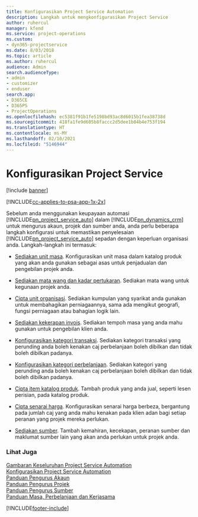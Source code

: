 ```yaml
---
title: Konfigurasikan Project Service Automation
description: Langkah untuk mengkonfigurasikan Project Service
author: ruhercul
manager: kfend
ms.service: project-operations
ms.custom:
- dyn365-projectservice
ms.date: 8/03/2018
ms.topic: article
ms.author: ruhercul
audience: Admin
search.audienceType:
- admin
- customizer
- enduser
search.app:
- D365CE
- D365PS
- ProjectOperations
ms.openlocfilehash: ec5381f91b1fe5198bd93ac8d6015b1fea38738d
ms.sourcegitcommit: 418fa1fe9d605b8faccc2d5dee1b04b4e753f194
ms.translationtype: HT
ms.contentlocale: ms-MY
ms.lasthandoff: 02/10/2021
ms.locfileid: "5146944"
---
```

# <a name="configure-project-service"></a>Konfigurasikan Project Service

[!include [banner](../includes/psa-now-project-operations.md)]

[!INCLUDE[cc-applies-to-psa-app-1x-2x](../includes/cc-applies-to-psa-app-1x-2x.md)]

Sebelum anda menggunakan keupayaan automasi [!INCLUDE[pn_project_service_auto](../includes/pn-project-service-auto.md)] dalam [!INCLUDE[pn_dynamics_crm](../includes/pn-dynamics-crm.md)] untuk mengurus akaun, projek dan sumber anda, anda perlu beberapa langkah konfigurasi untuk memastikan penyelesaian [!INCLUDE[pn_project_service_auto](../includes/pn-project-service-auto.md)] sepadan dengan keperluan organisasi anda. Langkah-langkah ini termasuk:  
  
-   [Sediakan unit masa](../psa/set-up-time-units.md). Konfigurasikan unit masa dalam katalog produk yang akan anda gunakan sebagai asas untuk penjadualan dan pengebilan projek anda.  
  
-   [Sediakan mata wang dan kadar pertukaran](../psa/set-up-currencies-exchange-rates.md). Sediakan mata wang untuk kegunaan projek anda.  
  
-   [Cipta unit organisasi](../psa/create-organizational-units.md). Sediakan kumpulan yang syarikat anda gunakan untuk membahagikan perniagaannya, sama ada mengikut geografi, fungsi perniagaan atau bahagian logik lain.  
  
-   [Sediakan kekerapan invois](../psa/set-up-invoice-frequencies.md). Sediakan tempoh masa yang anda mahu gunakan untuk pengebilan klien anda.  
  
-   [Konfigurasikan kategori transaksi](../psa/configure-transaction-categories.md). Sediakan kategori transaksi yang perunding anda boleh kenakan caj perbelanjaan boleh dibilkan dan tidak boleh dibilkan padanya.  
  
-   [Konfigurasikan kategori perbelanjaan](../psa/configure-expense-categories.md). Sediakan kategori yang perunding anda boleh kenakan caj perbelanjaan boleh dibilkan dan tidak boleh dibilkan padanya.  
  
-   [Cipta item katalog produk](../psa/create-product-catalog-items.md). Tambah produk yang anda jual, seperti lesen perisian, pada katalog produk.  
  
-   [Cipta senarai harga](../psa/create-price-list.md). Konfigurasikan senarai harga berbeza, bergantung pada jumlah caj yang anda mahu kenakan pada klien adan bagi setiap peranan yang projek mereka perlukan.  
  
-   [Sediakan sumber](../psa/set-up-resources.md). Tambah kemahiran, kecekapan, peranan sumber dan maklumat sumber lain yang akan anda perlukan untuk projek anda.  
  
### <a name="see-also"></a>Lihat Juga  
 [Gambaran Keseluruhan Project Service Automation](../psa/overview.md)   
 [Konfigurasikan Project Service Automation](../psa/configure.md)   
 [Panduan Pengurus Akaun](../psa/account-manager-guide.md)   
 [Panduan Pengurus Projek](../psa/project-manager-guide.md)   
 [Panduan Pengurus Sumber](../psa/resource-manager-guide.md)   
 [Panduan Masa, Perbelanjaan dan Kerjasama](../psa/time-expense-collaboration-guide.md)


[!INCLUDE[footer-include](../includes/footer-banner.md)]